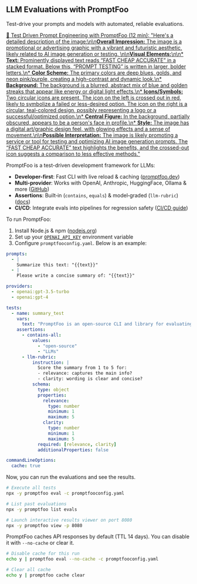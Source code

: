 ## LLM Evaluations with PromptFoo

Test-drive your prompts and models with automated, reliable evaluations.

[🚀 Test Driven Prompt Engineering with PromptFoo (12 min): "Here's a detailed description of the image:\n\n**Overall Impression:** The image is a promotional or advertising graphic with a vibrant and futuristic aesthetic, likely related to AI image generation or testing. \n\n**Visual Elements:**\n\n* **Text:** Prominently displayed text reads “FAST CHEAP ACCURATE” in a stacked format. Below this, “PROMPT TESTING” is written in larger, bolder letters.\n* **Color Scheme:** The primary colors are deep blues, golds, and neon pink/purple, creating a high-contrast and dynamic look.\n* **Background:** The background is a blurred, abstract mix of blue and golden streaks that appear like energy or digital light effects.\n* **Icons/Symbols:** Two circular icons are present. The icon on the left is crossed out in red, likely to symbolize a failed or less-desired option. The icon on the right is a circular, teal-colored design, possibly representing a logo or a successful/optimized option.\n* **Central Figure:** In the background, partially obscured, appears to be a person's face in profile.\n* **Style:** The image has a digital art/graphic design feel, with glowing effects and a sense of movement.\n\n**Possible Interpretation:** The image is likely promoting a service or tool for testing and optimizing AI image generation prompts. The “FAST CHEAP ACCURATE” text highlights the benefits, and the crossed-out icon suggests a comparison to less effective methods."](https://youtu.be_KhINc5XwhKs)

PromptFoo is a test-driven development framework for LLMs:

- **Developer-first**: Fast CLI with live reload & caching ([promptfoo.dev](https://promptfoo.dev))
- **Multi-provider**: Works with OpenAI, Anthropic, HuggingFace, Ollama & more ([GitHub](https://github.com/promptfoo/promptfoo))
- **Assertions**: Built‑in (`contains`, `equals`) & model‑graded (`llm-rubric`) ([docs](https://www.promptfoo.dev/docs/configuration/expected-outputs/))
- **CI/CD**: Integrate evals into pipelines for regression safety ([CI/CD guide](https://www.promptfoo.dev/docs/integrations/ci-cd/))

To run PromptFoo:

1. Install Node.js & npm ([nodejs.org](https://nodejs.org/))
2. Set up your [`OPENAI_API_KEY`](https://platform.openai.com/api-keys) environment variable
3. Configure `promptfooconfig.yaml`. Below is an example:

```yaml
prompts:
  - |
    Summarize this text: "{{text}}"
  - |
    Please write a concise summary of: "{{text}}"

providers:
  - openai:gpt-3.5-turbo
  - openai:gpt-4

tests:
  - name: summary_test
    vars:
      text: "PromptFoo is an open-source CLI and library for evaluating and testing LLMs with assertions, caching, and matrices."
    assertions:
      - contains-all:
          values:
            - "open-source"
            - "LLMs"
      - llm-rubric:
          instruction: |
            Score the summary from 1 to 5 for:
            - relevance: captures the main info?
            - clarity: wording is clear and concise?
          schema:
            type: object
            properties:
              relevance:
                type: number
                minimum: 1
                maximum: 5
              clarity:
                type: number
                minimum: 1
                maximum: 5
            required: [relevance, clarity]
            additionalProperties: false

commandLineOptions:
  cache: true
```

Now, you can run the evaluations and see the results.

```bash
# Execute all tests
npx -y promptfoo eval -c promptfooconfig.yaml

# List past evaluations
npx -y promptfoo list evals

# Launch interactive results viewer on port 8080
npx -y promptfoo view -p 8080
```

PromptFoo caches API responses by default (TTL 14 days). You can disable it with `--no-cache` or clear it.

```bash
# Disable cache for this run
echo y | promptfoo eval --no-cache -c promptfooconfig.yaml

# Clear all cache
echo y | promptfoo cache clear
```
